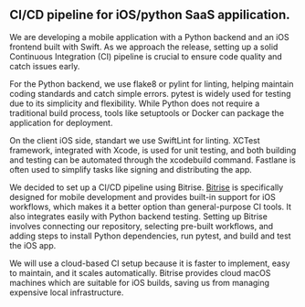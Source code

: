 ## CI/CD pipeline for iOS/python SaaS appilication.

We are developing a mobile application with a Python backend and an iOS frontend built with Swift. As we approach the release, setting up a solid Continuous Integration (CI) pipeline is crucial to ensure code quality and catch issues early.

For the Python backend, we use flake8 or pylint for linting, helping maintain coding standards and catch simple errors. pytest is widely used for testing due to its simplicity and flexibility. While Python does not require a traditional build process, tools like setuptools or Docker can package the application for deployment.

On the client iOS side, standart we use SwiftLint for linting. XCTest framework, integrated with Xcode, is used for unit testing, and both building and testing can be automated through the xcodebuild command. Fastlane is often used to simplify tasks like signing and distributing the app.

We decided to set up a CI/CD pipeline using Bitrise. [Bitrise](https://bitrise.io/) is specifically designed for mobile development and provides built-in support for iOS workflows, which makes it a better option than general-purpose CI tools. It also integrates easily with Python backend testing. Setting up Bitrise involves connecting our repository, selecting pre-built workflows, and adding steps to install Python dependencies, run pytest, and build and test the iOS app.

We will use a cloud-based CI setup because it is faster to implement, easy to maintain, and it scales automatically. Bitrise provides cloud macOS machines which are suitable for iOS builds, saving us from managing expensive local infrastructure.
